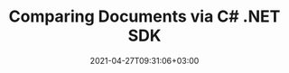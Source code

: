 ---
############################# Static ############################
layout: "product"
date: 2021-04-27T09:31:06+03:00
draft: false

product: "Comparison"
product_tag: "comparison"
platform: ".NET"
platform_tag: "net"

############################# Head ############################
head_title: ".NET Document Comparison Cloud SDK for PDF Word Excel HTML Images"
head_description: ".NET Cloud SDK for documents comparison to check content differences. Use REST APIs to compare PDF, Word, Excel, PPTX, Outlook, HTML and images."

############################# Header ############################
title: "Comparing Documents via C# .NET SDK"
description: "Develop .NET based business document comparison tools using Cloud API with support to check difference among files of all popular formats."
button:
    enable: true

############################# SubMenu ############################
submenu:
    enable: true
    
    left:
        img_alt: "GroupDocs.Comparison Cloud SDK for .NET"
        image: "/sdk/272x272/groupdocs_comparison-for-net.webp"
        product: "GroupDocs.Comparison"
        platform: ".NET"

    middle:
        button:
            # button loop
            - link: "#overview"
              text: "Overview"

            # button loop
            - link: "#features"
              text: "Features"


            # button loop
            - link: "https://docs.groupdocs.cloud/comparison/release-notes/"
              text: "Release Notes"

            # button loop
            - link: "https://purchase.groupdocs.cloud/pricing"
              text: "Pricing"

    right:
        link_download: "https://github.com/groupdocs-comparison-cloud/groupdocs-comparison-cloud-dotnet"
        link_learn: "https://docs.groupdocs.cloud/comparison/"
        link_buy: "https://purchase.groupdocs.cloud/buy"

############################# Overview ############################
overview:
    enable: true
    content: |
      GroupDocs.Comparison Cloud API provides a one-stop-shop solution for comparing documents in all common business formats. Supported file types include PDF, Microsoft Word documents, Excel spreadsheets, PowerPoint presentations, plain text, and others.
      
      Our API is completely independent of your operating system, database system or development language. You can use any language and platform that supports HTTP to interact with our API. However, manually writing client code can be difficult, error-prone and time-consuming, therefore, we have provided and supports SDKs in many development languages in order to make it easier to integrate with our Cloud Comparison services. If you use our SDK for .NET, it will hide the REST API calls and will let you use GroupDocs.Comparison Cloud API features in a native way for your .NET application.
    tabs:
      enable: true
      
      ## TAB ONE ##
      tab_one:
        description: |
          An overview of the features supported by the document comparison Cloud API.
      
        left:
          enable: true
          icon: "fas fa-crop"
          title: "Document Resources"
          content: |
            * Accept retrieved changes
            * Result document
            * Stream of result
            * Images of result
        right:
          enable: true
          icon: "fas fa-file-alt"
          title: "Changes Resources"
          content: |
            * Reject retrieved changes
            * Get changes
            * Update changes

      ## TAB TWO ##
      tab_two:
        description: |
          Document comparison Cloud API supported formats.

        left:
          enable: true
          table:
            # table loop
            - title: "Microsoft Office Formats"
              content: |
                * **Word**: DOC, DOCX, DOT, DOTX, DOCM, DOTM, RTF
                * **Excel**: XLS, XLSX, XLSM, XLSB, XLS2003
                * **PowerPoint**: PPT, PPTX, PPS, PPSX
                * **Outlook**: EML, EMLX, MSG

        right:
          enable: true
          table:
            # table loop
            - title: "Other Formats"
              content: |
                * **OpenDocument**: ODT, OTT, ODS, ODP, OTP
                * **Web**: HTM, HTML, MHTML
                        * **Fixed Layout**: PDF
                * **Image Files**: JPEG, BMP, PNG, GIF
                        * **Text**: TXT and other text formats with different extensions
                * **Others**: DJVU, DICOM, PDF, CSV


      ## TAB THREE ##
      tab_three:
        description: |
          Supported Operating Systems and Frameworks
      
        left:
          enable: true
          table:
            # table loop
            - icon: "fab fa-windows"
              title: "Operating Systems"
              content: |
                * Microsoft Windows Desktop
                * Microsoft Windows Server
                * Linux
                * MacOS

            # table loop
            - icon: "fas fa-code"
              title: "Supported Frameworks"
              content: |
                * Java 7 (1.7) and above

        right:
          enable: true
          table:
            # table loop
            - icon: "fas fa-cogs"
              title: "Development Environments"
              content: |
                * NetBeans
                * IntelliJ IDEA
                * Eclipse
            # table loop
            - icon: "fas fa-tools"
              title: "Build Automation Tool"
              content: |
                * Maven

############################# Features ############################
features:
    enable: true
    title: "Advanced Document Comparison REST API Features"

    feature:
      # feature loop
      - icon: "fas fa-file"
        content: "Multiple file formats support"

      # feature loop
      - icon: "fas fa-desktop"
        content: "Cross-platform compatibility"

      # feature loop
      - icon: "fas fa-copy"
        content: "Retrieve compared documents"
      
      # feature loop
      - icon: "fas fa-bullseye"
        content: "Accurate content comparison"

      # feature loop
      - icon: "fas fa-plug"
        content: "Accept or reject retrieved changes"
    
    more_feature:
      # more_feature_loop
      - title: "Get Changes from Compared Documents"
        content: "Using SDK for .NET for GroupDocs.Comparison Cloud API, you can compare documents and get the list of changes, with just a few lines of code."

      # more_feature_loop
      - title: "Get changes from compared documents - C#"
        content: |
          
          
          ```cs
          //Get your AppSID and AppKey at https://dashboard.groupdocs.cloud (free registration is required).
            var configuration = new Configuration {AppSid = Sid, AppKey = Key};
            var apiInstance = new ChangesApi();
            var request = new ComparisonRequest(); // ComparisonRequest | The request. (optional) 
            // Posts the categories changes.
            List result = apiInstance.PostCategoriesChanges(request, categoriesType);
            Debug.WriteLine(result);
            ```
      # more_feature_loop
      - title: "Accurate Content Comparison"
        content: "Irrespective of the file format, GroupDocs.Comparison Cloud API is able to identify changes in literally all document elements, including texts, lines, boxes, margins, etc. This allows users to get complete details of all changes made to the document: texts, font types and styles, page headers, footers, and overall layout – all are precisely analyzed and reported when differences are found."

      # more_feature_loop
      - title: "Advanced Document Handling"
        content: "GroupDocs.Comparison Cloud provides two main resources (Document and Changes) which allows retrieving compared documents (as file or array of images) or its changes. Also, it provides the ability to update (accept or reject) retrieved changes."
      # more_feature_loop
      - title: "Easy Customization"
        content: "GroupDocs.Comparison Cloud SDK for .NET is 100% tested and out of the box running. The SDK is open source and has an MIT license. You can use it, and even customize it for absolutely free of charge."
      

############################# Support ############################
support:
    enable: true

############################# Solutions ############################
solutions:
    enable: true
    title: "GroupDocs.Comparison Cloud also offers individual document comparison SDKs for other popular languages as listed below:"

    solution:
        # solution loop
        - img_alt: "GroupDocs.Comparison Cloud SDK for cURL"
          image: "/sdk/272x272/groupdocs_comparison-for-curl.webp"
          product: "GroupDocs.Comparison"
          platform: "cURL"
          link: "/comparison/curl/"
        # solution loop
        - img_alt: "GroupDocs.Comparison Cloud SDK for Java"
          image: "/sdk/272x272/groupdocs_comparison-for-java.webp"
          product: "GroupDocs.Comparison"
          platform: "Java"
          link: "/comparison/java/"

        # solution loop
        - img_alt: "GroupDocs.Comparison Cloud SDK for PHP"
          image: "/sdk/272x272/groupdocs_comparison-for-php.webp"
          product: "GroupDocs.Comparison"
          platform: "PHP"
          link: "/comparison/php/"

        # solution loop
        - img_alt: "GroupDocs.Comparison Cloud SDK for Python"
          image: "/sdk/272x272/groupdocs_comparison-for-python.webp"
          product: "GroupDocs.Comparison"
          platform: "Python"
          link: "/comparison/python/"

        # solution loop
        - img_alt: "GroupDocs.Comparison Cloud SDK for Ruby"
          image: "/sdk/272x272/groupdocs_comparison-for-ruby.webp"
          product: "GroupDocs.Comparison"
          platform: "Ruby"
          link: "/comparison/ruby/"
        # solution loop
        - img_alt: "GroupDocs.Comparison Cloud SDK for Node.js"
          image: "/sdk/272x272/groupdocs_comparison-for-node.webp"
          product: "GroupDocs.Comparison"
          platform: "Node.js"
          link: "/comparison/nodejs/"

        

############################# Back to top ###############################
back_to_top:
  enable: true
---